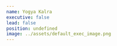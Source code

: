```yaml
---
name: Yogya Kalra
executive: false
lead: false
position: undefined
image: ../assets/default_exec_image.png
---
```


